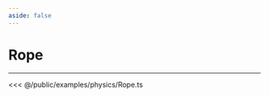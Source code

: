 ```yaml
---
aside: false
---
```


# Rope
---
<Demo src="/examples/physics/Rope.ts" :code="false" :height="700"></Demo>

<<< @/public/examples/physics/Rope.ts